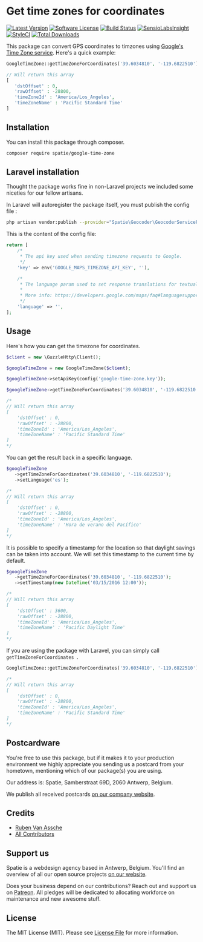 # Get time zones for coordinates

[![Latest Version](https://img.shields.io/github/release/spatie/geocoder.svg?style=flat-square)](https://github.com/spatie/geocoder/releases)
[![Software License](https://img.shields.io/badge/license-MIT-brightgreen.svg?style=flat-square)](LICENSE.md)
[![Build Status](https://img.shields.io/travis/spatie/geocoder/master.svg?style=flat-square)](https://travis-ci.org/spatie/geocoder)
[![SensioLabsInsight](https://img.shields.io/sensiolabs/i/c0e7c71d-351a-4996-9d74-24abfa074410.svg?style=flat-square)](https://insight.sensiolabs.com/projects/c0e7c71d-351a-4996-9d74-24abfa074410)
[![StyleCI](https://styleci.io/repos/19355432/shield)](https://styleci.io/repos/19355432)
[![Total Downloads](https://img.shields.io/packagist/dt/spatie/geocoder.svg?style=flat-square)](https://packagist.org/packages/spatie/geocoder)

This package can convert GPS coordinates to timzones using [Google's Time Zone service](https://developers.google.com/maps/documentation/timezone/intro). Here's a quick example:

```php
GoogleTimeZone::getTimeZoneForCoordinates('39.6034810', '-119.6822510');

// Will return this array
[
   'dstOffset' : 0,
   'rawOffset' : -28800,
   'timeZoneId' : 'America/Los_Angeles',
   'timeZoneName' : 'Pacific Standard Time'
]
```

## Installation

You can install this package through composer.

```bash
composer require spatie/google-time-zone
```
## Laravel installation

Thought the package works fine in non-Laravel projects we included some niceties for our fellow artisans.

In Laravel will autoregister the package itself, you must publish the config file :

```bash
php artisan vendor:publish --provider="Spatie\Geocoder\GeocoderServiceProvider" --tag="config"
```

This is the content of the config file:

```php
return [
    /*
     * The api key used when sending timezone requests to Google.
     */
    'key' => env('GOOGLE_MAPS_TIMEZONE_API_KEY', ''),

    /*
     * The language param used to set response translations for textual data.
     *
     * More info: https://developers.google.com/maps/faq#languagesupport
     */
    'language' => '',
];
```

## Usage

Here's how you can get the timezone for coordinates.

```php
$client = new \GuzzleHttp\Client();

$googleTimeZone = new GoogleTimeZone($client);

$googleTimeZone->setApiKey(config('google-time-zone.key'));

$googleTimeZone->getTimeZoneForCoordinates('39.6034810', '-119.6822510');

/*
// Will return this array
[
    'dstOffset' : 0,
    'rawOffset' : -28800,
    'timeZoneId' : 'America/Los_Angeles',
    'timeZoneName' : 'Pacific Standard Time'
]
*/
```


You can get the result back in a specific language.

```php
$googleTimeZone
   ->getTimeZoneForCoordinates('39.6034810', '-119.6822510');
   ->setLanguage('es');

/*
// Will return this array
[
    'dstOffset' : 0,
    'rawOffset' : -28800,
    'timeZoneId' : 'America/Los_Angeles',
    'timeZoneName' : 'Hora de verano del Pacífico'
]
*/
```

It is possible to specify a timestamp for the location so that daylight savings can be taken into account. We will set this timestamp to the current time by default.

```php
$googleTimeZone
   ->getTimeZoneForCoordinates('39.6034810', '-119.6822510');
   ->setTimestamp(new DateTime('03/15/2016 12:00'));

/*
// Will return this array
[
    'dstOffset' : 3600,
    'rawOffset' : -28800,
    'timeZoneId' : 'America/Los_Angeles',
    'timeZoneName' : 'Pacific Daylight Time'
]
*/
```


If you are using the package with Laravel, you can simply call `getTimeZoneForCoordinates `.

```php
GoogleTimeZone::getTimeZoneForCoordinates('39.6034810', '-119.6822510');

/*
// Will return this array
[
    'dstOffset' : 0,
    'rawOffset' : -28800,
    'timeZoneId' : 'America/Los_Angeles',
    'timeZoneName' : 'Pacific Standard Time'
]
*/
```

## Postcardware

You're free to use this package, but if it makes it to your production environment we highly appreciate you sending us a postcard from your hometown, mentioning which of our package(s) you are using.

Our address is: Spatie, Samberstraat 69D, 2060 Antwerp, Belgium.

We publish all received postcards [on our company website](https://spatie.be/en/opensource/postcards).

## Credits

- [Ruben Van Assche](https://github.com/rubenvanassche)
- [All Contributors](../../contributors)

## Support us

Spatie is a webdesign agency based in Antwerp, Belgium. You'll find an overview of all our open source projects [on our website](https://spatie.be/opensource).

Does your business depend on our contributions? Reach out and support us on [Patreon](https://www.patreon.com/spatie).
All pledges will be dedicated to allocating workforce on maintenance and new awesome stuff.

## License

The MIT License (MIT). Please see [License File](LICENSE.md) for more information.
